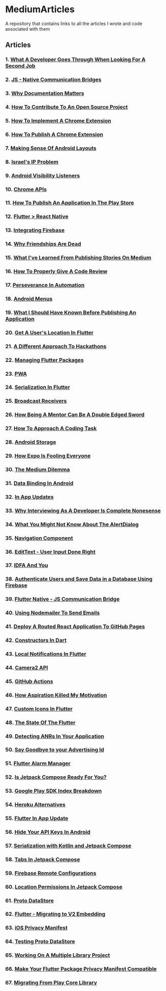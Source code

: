 # MediumArticles
A repository that contains links to all the articles I wrote and code associated with them

## Articles

### 1.  [What A Developer Goes Through When Looking For A Second Job](https://medium.freecodecamp.org/what-a-developer-goes-through-when-looking-for-a-second-job-f061c26ffd8f)

### 2.  [JS - Native Communication Bridges](https://medium.com/@tomerpacific/burning-bridges-native-part-1-7baef82b3f02)

### 3. [Why Documentation Matters](https://medium.com/@tomerpacific/documentation-matters-41ef62dd5c2f)

### 4. [How To Contribute To An Open Source Project](https://medium.com/@tomerpacific/how-to-contribute-to-an-open-source-repository-d66b5e99eec5)

### 5. [How To Implement A Chrome Extension](https://medium.freecodecamp.org/how-to-implement-a-chrome-extension-3802d63b5376)

### 6. [How To Publish A Chrome Extension](https://medium.freecodecamp.org/how-to-publish-your-chrome-extension-dd8400a3d53)

### 7. [Making Sense Of Android Layouts](https://medium.freecodecamp.org/how-to-make-sense-of-the-many-android-layouts-693b262706e0)

### 8. [Israel's IP Problem](https://hackernoon.com/israels-ip-problem-7d8916cb93ec)

### 9. [Android Visibility Listeners](https://medium.freecodecamp.org/how-and-why-to-use-android-visibility-listeners-971e3b6511ec)

### 10. [Chrome APIs](https://medium.freecodecamp.org/features-of-the-chrome-api-you-should-know-bf5c8b6c7733)

### 11. [How To Publish An Application In The Play Store](https://medium.freecodecamp.org/how-to-publish-an-application-in-the-play-store-8ddcc6dc3587)

### 12. [Flutter > React Native](https://hackernoon.com/flutter-react-native-b5e82a2c3e82)

### 13. [Integrating Firebase](https://medium.freecodecamp.org/how-to-integrate-firebase-with-your-application-74fdde01dfe2)

### 14. [Why Friendships Are Dead](https://hackernoon.com/why-friendships-are-dead-4db6f27962da)

### 15. [What I've Learned From Publishing Stories On Medium](https://medium.freecodecamp.org/what-ive-learned-from-publishing-stories-on-medium-9057da232465)

### 16. [How To Properly Give A Code Review](https://medium.freecodecamp.org/how-to-properly-give-a-code-review-c2fcc49e345f)

### 17. [Perseverance In Automation](https://medium.com/swlh/perseverance-in-automation-147630672ba8)

### 18. [Android Menus](https://medium.freecodecamp.org/an-introduction-to-android-menus-c9f382264b49)

### 19. [What I Should Have Known Before Publishing An Application](https://hackernoon.com/what-i-should-have-known-before-publishing-an-application-898d8f72a0e2)

### 20. [Get A User's Location In Flutter](https://medium.com/flutter-community/get-a-users-location-in-flutter-20f488ac8043)

### 21. [A Different Approach To Hackathons](https://medium.freecodecamp.org/a-different-approach-to-hackathons-b88960d9cb79)

### 22. [Managing Flutter Packages](https://medium.com/flutter-community/managing-packages-in-flutter-6018cecaf3a7)

### 23. [PWA](https://medium.freecodecamp.org/an-explanation-of-progressive-web-apps-for-the-non-pwa-crowd-8a400e275ea1)

### 24. [Serialization In Flutter](https://medium.com/flutter-community/serializing-your-object-in-flutter-ab510f0b8b47)

### 25. [Broadcast Receivers](https://android.jlelse.eu/broadcast-receivers-for-beginners-a9d7aa03fb76)

### 26. [How Being A Mentor Can Be A Double Edged Sword](https://www.freecodecamp.org/news/how-being-a-mentor-can-be-a-double-edged-sword/)

### 27. [How To Approach A Coding Task](https://medium.com/better-programming/how-to-approach-a-coding-task-15178b7f04fa)

### 28. [Android Storage](https://android.jlelse.eu/android-memory-cd45b82c0995)

### 29. [How Expo Is Fooling Everyone](https://medium.com/better-programming/how-expo-is-fooling-everyone-adf7f34d7528)

### 30. [The Medium Dilemma](https://medium.com/@tomerpacific/the-medium-dilemma-39307304558)

### 31. [Data Binding In Android](https://medium.com/better-programming/how-to-bind-data-in-android-bbb1e180a928)

### 32. [In App Updates](https://android.jlelse.eu/in-app-updates-6de58dab26ce)

### 33. [Why Interviewing As A Developer Is Complete Nonesense](https://hackernoon.com/why-interviewing-as-a-developer-is-complete-nonsense-qt6q3yb4)

### 34. [What You Might Not Know About The AlertDialog](https://proandroiddev.com/what-you-might-not-know-about-the-alertdialog-2bdc55f3d907)

### 35. [Navigation Component](https://proandroiddev.com/android-navigation-component-fc783c03bb8d)

### 36. [EditText - User Input Done Right](https://proandroiddev.com/edittext-user-input-done-right-9efebe877091)

### 37. [IDFA And You](https://medium.com/macoclock/idfa-and-you-7907c7336119)

### 38. [Authenticate Users and Save Data in a Database Using Firebase](https://medium.com/better-programming/authenticate-users-and-save-data-in-a-database-using-firebase-5a7e8828a5f8)

### 39. [Flutter Native - JS Communication Bridge](https://medium.com/flutter-community/js-native-communication-bridge-in-flutter-f94b65913df1)

### 40. [Using Nodemailer To Send Emails](https://medium.com/better-programming/using-nodemailer-to-send-emails-from-your-node-js-server-d726f73d0439)

### 41. [Deploy A Routed React Application To GitHub Pages](https://betterprogramming.pub/how-to-deploy-a-routed-react-app-to-github-pages-9a40a31a0afc)

### 42. [Constructors In Dart](https://www.freecodecamp.org/news/constructors-in-dart/)

### 43. [Local Notifications In Flutter](https://medium.com/flutter-community/local-notifications-in-flutter-746eb1d606c6)

### 44. [Camera2 API](https://proandroiddev.com/camera2-everything-you-wanted-to-know-2501f9fd846a)

### 45. [GitHub Actions](https://proandroiddev.com/automating-your-android-development-using-github-actions-aad6c6ec9ea2)

### 46. [How Aspiration Killed My Motivation](https://hackernoon.com/how-aspiration-killed-my-motivation)

### 47. [Custom Icons In Flutter](https://medium.com/flutter-community/how-to-add-custom-icons-to-your-flutter-application-463dbd35fd39)

### 48. [The State Of The Flutter](https://medium.com/flutter-community/the-state-of-the-flutter-4a178325cced)

### 49. [Detecting ANRs In Your Application](https://proandroiddev.com/detecting-anrs-in-your-application-f7ee90fa3cfd)

### 50. [Say Goodbye to your Advertising Id](https://medium.com/adventures-in-consumer-technology/say-bye-bye-to-your-advertising-id-8d8946a9af83)

### 51. [Flutter Alarm Manager](https://medium.com/flutter-community/flutter-alarmmanager-f184671240cb)

### 52. [Is Jetpack Compose Ready For You?](https://medium.com/better-programming/is-jetpack-compose-ready-for-you-eae6c93ad3f8)

### 53. [Google Play SDK Index Breakdown](https://proandroiddev.com/google-play-sdk-index-breakdown-6203000d9018)

### 54. [Heroku Alternatives](https://levelup.gitconnected.com/the-end-of-free-dynos-at-heroku-272fdf2d78c4)

### 55. [Flutter In App Update](https://medium.com/flutter-community/in-app-update-the-flutter-way-2f25e4a02c02)

### 56. [Hide Your API Keys In Android](https://proandroiddev.com/hide-your-api-keys-in-android-d4c52446d0bc)

### 57. [Serialization with Kotlin and Jetpack Compose](https://levelup.gitconnected.com/serialization-with-kotlin-and-jetpack-compose-3ab36055fd59)

### 58. [Tabs In Jetpack Compose](https://proandroiddev.com/tabs-in-jetpack-compose-81b1496c97dc)

### 59. [Firebase Remote Configurations](https://medium.com/p/ff1d7161bb01#4817-54e24931e939)

### 60. [Location Permissions In Jetpack Compose](https://medium.com/p/bb9b3dae8d76#1585-a6ff6a90d783)

### 61. [Proto DataStore](https://medium.com/p/36ae997d00f2)

### 62. [Flutter - Migrating to V2 Embedding](https://medium.com/p/964fd4ed9e5a)

### 63. [iOS Privacy Manifest](https://medium.com/p/6b56a895d122)

### 64. [Testing Proto DataStore](https://proandroiddev.com/testing-proto-datastore-63580efbf5fc)

### 65. [Working On A Multiple Library Project](https://proandroiddev.com/working-on-a-multiple-library-project-b01af2625391)

### 66. [Make Your Flutter Package Privacy Manifest Compatible](https://levelup.gitconnected.com/make-your-flutter-package-privacy-manifest-compatible-52b2da5eabf3)

### 67. [Migrating From Play Core Library](https://medium.com/p/0b4afd3fca1a)
